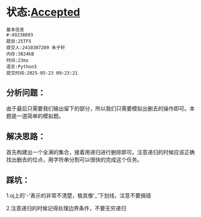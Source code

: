 # 状态:[Accepted](http://xzmdsa.openjudge.cn/2025examreview/solution/49238893/)

```
基本信息
#:49238893
题目:25TF5
提交人:2410307209 朱子轩
内存:3824kB
时间:23ms
语言:Python3
提交时间:2025-05-23 09:23:21
```
## 分析问题：
由于最后只需要我们输出留下的部分，所以我们只需要模拟出删去的操作即可。本题是一道简单的模拟题。
## 解决思路：
首先构建出一个全满的集合，接着用递归进行删除即可。注意递归的时候应该正确找出删去的位点，用字符串分割可以很快的完成这个任务。
## 踩坑：
1.oj上的'-'表示的非常不清楚，极其像'_'下划线，注意不要搞错  

2.注意递归的时候记得处理边界条件，不要无穷递归